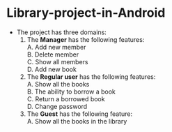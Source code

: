 # Library-project-in-Android
- The project has three domains:
    1. The **Manager** has the following features:<br>
               A. Add new member<br>
               B. Delete member<br>
               C. Show all members<br>
               D. Add new book<br>
     2. The **Regular user** has the following features:<br>
               A. Show all the books <br>
               B. The ability to borrow a book<br>
               C. Return a borrowed book <br>
               D. Change password<br>
     3. The **Guest** has the following feature:<br>
               A. Show all the books in the library
